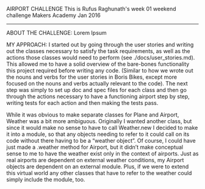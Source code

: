 AIRPORT CHALLENGE
This is Rufus Raghunath's week 01 weekend challenge
Makers Academy
Jan 2016

---------------------------------------------------

ABOUT THE CHALLENGE:
Lorem Ipsum


MY APPROACH:
I started out by going through the user stories and writing out the classes necessary to satisfy the task requirements, as well as the actions those classes would need to perform (see ./docs/user_stories.md). This allowed me to have a solid overview of the bare-bones functionality this project required before writing any code. (Similar to how we wrote out the nouns and verbs for the user stories in Boris Bikes, except more focused on the nouns and verbs actually relevant to the code). The next step was simply to set up doc and spec files for each class and then go through the actions necessary to have a functioning airport step by step, writing tests for each action and then making the tests pass.

While it was obvious to make separate classes for Plane and Airport, Weather was a bit more ambiguous. Originally I wanted another class, but since it would make no sense to have to call Weather.new I decided to make it into a module, so that any objects needing to refer to it could call on its code without there having to be a “weather object”. Of course, I could have just made a .weather method for Airport, but it didn’t make conceptual sense to me to have the weather exist only in the context of airports. Just as real airports are dependent on external weather conditions, my Airport objects are dependent on an external module. Plus, if we were to extend this virtual world any other classes that have to refer to the weather could simply include the module, too.

